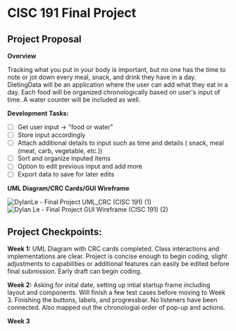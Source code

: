 # CISC 191 Final Project

## Project Proposal

**Overview**

Tracking what you put in your body is important, but no one has the time to note or jot down every meal, snack, and drink they have in a day. DietingData will be an application where the user can add what they eat in a day. Each food will be organized chronologically based on user's input of time. A water counter will be included as well.

**Development Tasks:**

- [ ] Get user input -> "food or water"
- [ ] Store input accordingly
- [ ] Attach additional details to input such as time and details ( snack, meal (meat, carb, vegetable, etc.))
- [ ] Sort and organize inputed items
- [ ] Option to edit previous input and add more
- [ ] Export data to save for later edits

**UML Diagram/CRC Cards/GUI Wireframe**

![DylanLe - Final Project UML_CRC (CISC 191) (1)](https://github.com/ExoticButters15/Dieting-Data/assets/68560708/a71963b4-e920-44d6-90a5-15b8c660225b)
![Dylan Le - Final Project GUI Wireframe (CISC 191) (2)](https://github.com/ExoticButters15/Dieting-Data/assets/68560708/14747f06-58c6-45c3-9a9d-1a96193e654a)


## Project Checkpoints:

**Week 1:**
UML Diagram with CRC cards completed. Class interactions and implementations are clear. Project is concise enough to begin coding, slight adjustments to capabilities or additional features can easily be edited before final submission. Early draft can begin coding.

**Week 2:**
Asking for inital date, setting up intial startup frame including layout and components. Will finish a few test cases before moving to Week 3. Finishing the buttons, labels, and progressbar. No listeners have been connected. Also mapped out the chronologial order of pop-up and actions.

**Week 3**
